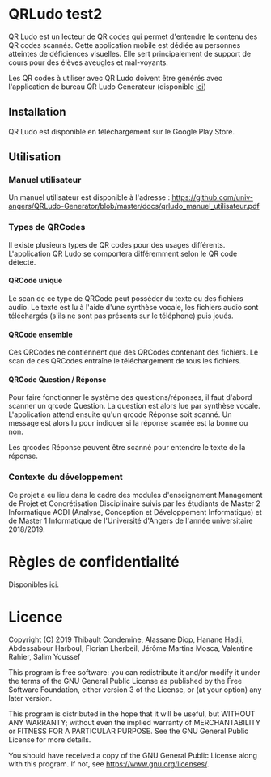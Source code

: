 # QRLudo test2

QR Ludo est un lecteur de QR codes qui permet d'entendre le contenu des QR codes scannés. Cette application mobile est dédiée au personnes atteintes de déficiences visuelles. 
Elle sert principalement de support de cours pour des élèves aveugles et mal-voyants.

Les QR codes à utiliser avec QR Ludo doivent être générés avec l'application de bureau QR Ludo Generateur (disponible [ici](https://github.com/univ-angers/QRLudo-Generator/))

## Installation

QR Ludo est disponible en téléchargement sur le Google Play Store.

## Utilisation

### Manuel utilisateur

Un manuel utilisateur est disponible à l'adresse : https://github.com/univ-angers/QRLudo-Generator/blob/master/docs/qrludo_manuel_utilisateur.pdf

### Types de QRCodes

Il existe plusieurs types de QR codes pour des usages différents. L'application QR Ludo se comportera différemment selon le QR code détecté.

#### QRCode unique

Le scan de ce type de QRCode peut posséder du texte ou des fichiers audio.
Le texte est lu à l'aide d'une synthèse vocale, les fichiers audio sont téléchargés (s'ils ne sont pas présents sur le téléphone) puis joués.

#### QRCode ensemble

Ces QRCodes ne contiennent que des QRCodes contenant des fichiers. Le scan de ces QRCodes entraîne le téléchargement de tous les fichiers.

#### QRCode Question / Réponse

Pour faire fonctionner le système des questions/réponses, il faut d'abord scanner un qrcode Question. La question est alors lue par synthèse vocale. L'application attend ensuite qu'un qrcode Réponse soit scanné.
Un message est alors lu pour indiquer si la réponse scanée est la bonne ou non.

Les qrcodes Réponse peuvent être scanné pour entendre le texte de la réponse.

### Contexte du développement
Ce projet a eu lieu dans le cadre des modules d'enseignement Management de Projet et Concrétisation Disciplinaire suivis par les étudiants de Master 2 Informatique ACDI (Analyse, Conception et Développement Informatique) et de Master 1 Informatique de l'Université d'Angers de l'année universitaire 2018/2019.

# Règles de confidentialité

Disponibles [ici](https://github.com/univ-angers/QRLudo/blob/master/regles_confidentialite.md).

# Licence

Copyright (C) 2019  Thibault Condemine, Alassane Diop, Hanane Hadji, Abdessabour Harboul, Florian Lherbeil,
Jérôme Martins Mosca, Valentine Rahier, Salim Youssef

This program is free software: you can redistribute it and/or modify
it under the terms of the GNU General Public License as published by
the Free Software Foundation, either version 3 of the License, or
(at your option) any later version.

This program is distributed in the hope that it will be useful,
but WITHOUT ANY WARRANTY; without even the implied warranty of
MERCHANTABILITY or FITNESS FOR A PARTICULAR PURPOSE.  See the
GNU General Public License for more details.

You should have received a copy of the GNU General Public License
along with this program.  If not, see <https://www.gnu.org/licenses/>.
